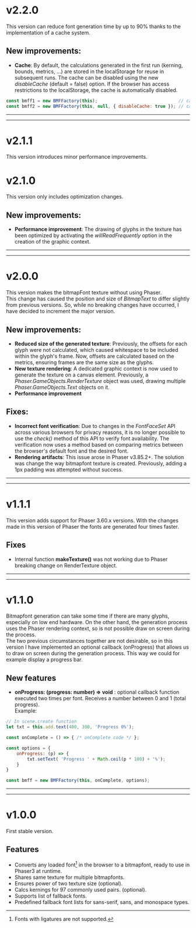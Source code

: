 # v2.2.0
This version can reduce font generation time by up to 90% thanks to the implementation of a cache system.
## New improvements:
* **Cache**: By default, the calculations generated in the first run (kerning, bounds, metrics, ...) are stored in the localStorage for reuse in subsequent runs. The cache can be disabled using the new *disableCache* (default = false) option. If the browser has access restrictions to the localStorage, the cache is automatically disabled.
```javascript
const bmff1 = new BMFFactory(this);                               // cache is enabledi
const bmff2 = new BMFFactory(this, null, { disableCache: true }); // cache is disabled
```

---
---  

# v2.1.1
This version introduces minor performance improvements.

# v2.1.0
This version only includes optimization changes.
## New improvements:
* **Performance improvement**: The drawing of glyphs in the texture has been optimized by activating the *willReadFrequently* option in the creation of the graphic context.

---
---

# v2.0.0
This version makes the bitmapFont texture without using Phaser.  
This change has caused the position and size of *BitmapText* to differ slightly from previous versions. So, while no breaking changes have occurred, I have decided to increment the major version.

## New improvements:
* **Reduced size of the generated texture**: Previously, the offsets for each glyph were not calculated, which caused whitespace to be included within the glyph's frame. Now, offsets are calculated based on the metrics, ensuring frames are the same size as the glyphs.
* **New texture rendering**: A dedicated graphic context is now used to generate the texture on a canvas element. Previously, a *Phaser.GameObjects.RenderTexture* object was used, drawing multiple *Phaser.GameObjects.Text* objects on it.
* **Performance improvement**

## Fixes:
* **Incorrect font verification**: Due to changes in the *FontFaceSet* API across various browsers for privacy reasons, it is no longer possible to use the *check()* method of this API to verify font availability. The verification now uses a method based on comparing metrics between the browser's default font and the desired font.
* **Rendering artifacts**: This issue arose in Phaser v3.85.2+. The solution was change the way bitmapfont texture is created. Previously, adding a 1px padding was attempted without success.

---
---

# v1.1.1
This version adds support for Phaser 3.60.x versions. With the changes made in this version of Phaser the fonts are generated four times faster.  
## Fixes
* Internal function **makeTexture()** was not working due to Phaser breaking change on RenderTexture object.  

---
---

# v1.1.0
Bitmapfont generation can take some time if there are many glyphs, especially on low end hardware. On the other hand, the generation process uses the Phaser rendering context, so is not possible draw on screen during the process.  
The two previous circumstances together are not desirable, so in this version I have implemented an optional callback (onProgress) that allows us to draw on screen during the generation process. This way we could for example display a progress bar.  
## New features
* **onProgress: (progress: number) => void** : optional callback function executed two times per font. Receives a number between 0 and 1 (total progress).  
Example:
```javascript
// In scene.create function
let txt = this.add.text(400, 300, 'Progress 0%');

const onComplete = () => { /* onComplete code */ };

const options = {
    onProgress: (p) => {
        txt.setText( 'Progress ' + Math.ceil(p * 100) + '%');
    }
}

const bmff = new BMFFactory(this, onComplete, options);
```

---  
---

# v1.0.0
First stable version.
## Features
* Converts any loaded font[^1] in the browser to a bitmapfont, ready to use in Phaser3 at runtime.
* Shares same texture for multiple bitmapfonts.
* Ensures power of two texture size (optional).
* Calcs kernings for 97 commonly used pairs. (optional).
* Supports list of fallback fonts.
* Predefined fallback font lists for sans-serif, sans, and monospace types.

[^1]: Fonts with ligatures are not supported.